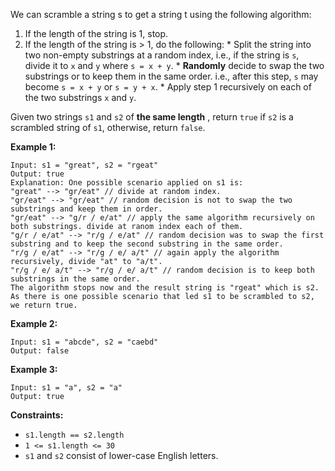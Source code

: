 We can scramble a string s to get a string t using the following algorithm:

  1. If the length of the string is 1, stop.
  2. If the length of the string is > 1, do the following: 
    * Split the string into two non-empty substrings at a random index, i.e., if the string is `s`, divide it to `x` and `y` where `s = x + y`.
    * **Randomly**  decide to swap the two substrings or to keep them in the same order. i.e., after this step, `s` may become `s = x + y` or `s = y + x`.
    * Apply step 1 recursively on each of the two substrings `x` and `y`.

Given two strings `s1` and `s2` of **the same length** , return `true` if `s2`
is a scrambled string of `s1`, otherwise, return `false`.



**Example 1:**

    
    
    Input: s1 = "great", s2 = "rgeat"
    Output: true
    Explanation: One possible scenario applied on s1 is:
    "great" --> "gr/eat" // divide at random index.
    "gr/eat" --> "gr/eat" // random decision is not to swap the two substrings and keep them in order.
    "gr/eat" --> "g/r / e/at" // apply the same algorithm recursively on both substrings. divide at ranom index each of them.
    "g/r / e/at" --> "r/g / e/at" // random decision was to swap the first substring and to keep the second substring in the same order.
    "r/g / e/at" --> "r/g / e/ a/t" // again apply the algorithm recursively, divide "at" to "a/t".
    "r/g / e/ a/t" --> "r/g / e/ a/t" // random decision is to keep both substrings in the same order.
    The algorithm stops now and the result string is "rgeat" which is s2.
    As there is one possible scenario that led s1 to be scrambled to s2, we return true.
    

**Example 2:**

    
    
    Input: s1 = "abcde", s2 = "caebd"
    Output: false
    

**Example 3:**

    
    
    Input: s1 = "a", s2 = "a"
    Output: true
    



**Constraints:**

  * `s1.length == s2.length`
  * `1 <= s1.length <= 30`
  * `s1` and `s2` consist of lower-case English letters.

